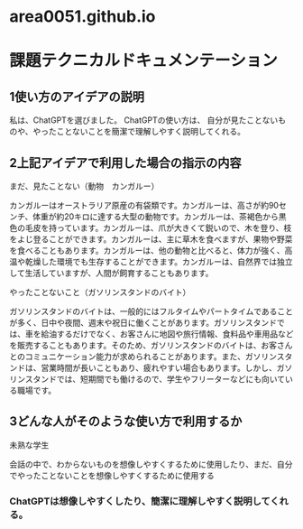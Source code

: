 # area0051.github.io

# 課題テクニカルドキュメンテーション

## 1使い方のアイデアの説明

私は、ChatGPTを選びました。
ChatGPTの使い方は、
自分が見たことないものや、やったことないことを簡潔で理解しやすく説明してくれる。

## 2上記アイデアで利用した場合の指示の内容

まだ、見たことない（動物　カンガルー）


カンガルーはオーストラリア原産の有袋類です。カンガルーは、高さが約90センチ、体重が約20キロに達する大型の動物です。カンガルーは、茶褐色から黒色の毛皮を持っています。カンガルーは、爪が大きくて鋭いので、木を登り、枝をよじ登ることができます。カンガルーは、主に草木を食べますが、果物や野菜を食べることもあります。カンガルーは、他の動物と比べると、体力が強く、高温や乾燥した環境でも生存することができます。カンガルーは、自然界では独立して生活していますが、人間が飼育することもあります。



やったことないこと（ガソリンスタンドのバイト）


ガソリンスタンドのバイトは、一般的にはフルタイムやパートタイムであることが多く、日中や夜間、週末や祝日に働くことがあります。ガソリンスタンドでは、車を給油するだけでなく、お客さんに地図や旅行情報、食料品や車用品などを販売することもあります。そのため、ガソリンスタンドのバイトは、お客さんとのコミュニケーション能力が求められることがあります。また、ガソリンスタンドは、営業時間が長いこともあり、疲れやすい場合もあります。しかし、ガソリンスタンドでは、短期間でも働けるので、学生やフリーターなどにも向いている職場です。

## 3どんな人がそのような使い方で利用するか

未熟な学生　

会話の中で、わからないものを想像しやすくするために使用したり、まだ、自分でやったことないことを想像しやすくするために使用する

### ChatGPTは想像しやすくしたり、簡潔に理解しやすく説明してくれる。

